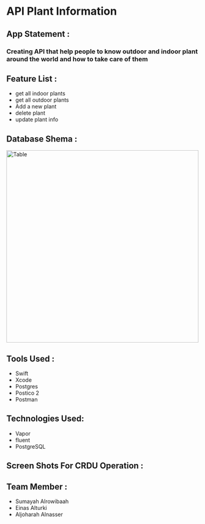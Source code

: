 # API Plant Information 

## App Statement : 
### Creating API that help people to know outdoor and indoor plant around the world and how to take care of them 


## Feature List : 
* get all indoor plants
* get all outdoor plants
* Add a new plant
* delete plant
* update plant info

## Database Shema : 

<img width="502" alt="Table" src="https://user-images.githubusercontent.com/34896276/226823385-56913004-3b1a-490d-90e1-c2e8d1367752.png">

## Tools Used : 
* Swift
* Xcode
* Postgres
* Postico 2
* Postman

## Technologies Used: 
* Vapor
* fluent
* PostgreSQL

## Screen Shots For CRDU Operation :


## Team Member : 
* Sumayah Alrowibaah
* Einas Alturki 
* Aljoharah Alnasser 




